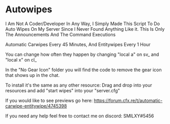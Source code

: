 # Autowipes
I Am Not A Coder/Developer In Any Way, I Simply Made This Script To Do Auto Wipes On My Server Since I Never Found Anything Like it.
This Is Only The Announcements And The Command Executions

Automatic Carwipes Every 45 Minutes, And Entitywipes Every 1 Hour 

You can change how often they happen by changing "local a" on sv_ and "local x" on cl_

In the "No Gear Icon" folder you will find the code to remove the gear icon that shows up in the chat. 

To install it's the same as any other resource:
Drag and drop into your resources and add "start wipes" into your "server.cfg"


If you would like to see previews go here:
https://forum.cfx.re/t/automatic-carwipe-entitywipe/4745398

If you need any help feel free to contact me on discord:
SMILXY#5456
